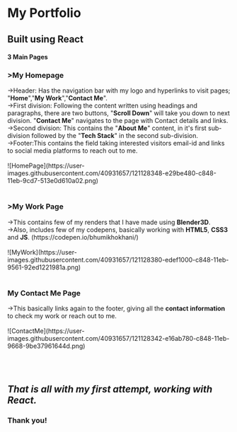 <h1>My Portfolio</h1>
<h2>Built using React</h2>

<h4>3 Main Pages</h4>

<h3>>My Homepage</h3>
->Header: Has the navigation bar with my logo and hyperlinks to visit pages; "<b>Home</b>","<b>My Work</b>","<b>Contact Me</b>".<br>
  ->First division: Following the content written using headings and paragraphs, there are two buttons, "<b>Scroll Down</b>" will take you down  to next division. "<b>Contact Me</b>" navigates to the page with Contact details and links.<br>
  ->Second division: This contains the "<b>About Me</b>" content, in it's first sub-division followed by the "<b>Tech Stack</b>" in the second sub-division. <br>
  ->Footer:This contains the field taking interested visitors email-id and links to social media platforms to reach out to me.<br><br>
![HomePage](https://user-images.githubusercontent.com/40931657/121128348-e29be480-c848-11eb-9cd7-513e0d610a02.png)
<br>
<br><h3>>My Work Page</h3>
 ->This contains few of my renders that I have made using <b>Blender3D</b>. <br>
 ->Also, includes few of my codepens, basically working with <b>HTML5</b>, <b>CSS3</b> and <b>JS</b>. (https://codepen.io/bhumikhokhani/)<br><br>
![MyWork](https://user-images.githubusercontent.com/40931657/121128380-edef1000-c848-11eb-9561-92ed1221981a.png)
  <br><br><h3>My Contact Me Page</h3>
  ->This basically links again to the footer, giving all the <b>contact information</b> to check my work or reach out to me.<br><br> 
![ContactMe](https://user-images.githubusercontent.com/40931657/121128342-e16ab780-c848-11eb-9668-9be37961644d.png)

<br><br>
<h2><i>That is all with my first attempt, working with React.</i></h2>
<h3>Thank you!</h3>


